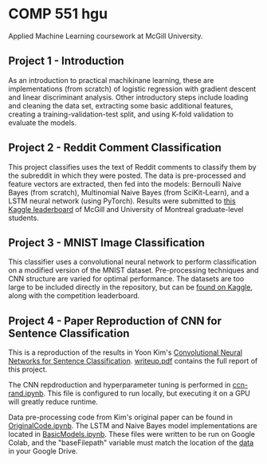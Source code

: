 # COMP 551 hgu
Applied Machine Learning coursework at McGill University.

## Project 1 - Introduction
As an introduction to practical machikinane learning, these are implementations (from scratch) of logistic regression with gradient descent and linear discriminant analysis. Other introductory steps include loading and cleaning the data set, extracting some basic additional features, creating a training-validation-test split, and using K-fold validation to evaluate the models.

## Project 2 - Reddit Comment Classification
This project classifies uses the text of Reddit comments to classify them by the subreddit in which they were posted. The data is pre-processed and feature vectors are extracted, then fed into the models: Bernoulli Naive Bayes (from scratch), Multinomial Naive Bayes (from SciKit-Learn), and a LSTM neural network (using PyTorch). Results were submitted to [this Kaggle leaderboard](https://www.kaggle.com/c/reddit-comment-classification-comp-551) of McGill and University of Montreal graduate-level students.

## Project 3 - MNIST Image Classification
This classifier uses a convolutional neural network to perform classification on a modified version of the MNIST dataset. Pre-processing techniques and CNN structure are varied for optimal performance. The datasets are too large to be included directly in the repository, but can be [found on Kaggle](https://www.kaggle.com/c/modified-mnist), along with the competition leaderboard.

## Project 4 - Paper Reproduction of CNN for Sentence Classification
This is a reproduction of the results in Yoon Kim's [Convolutional Neural Networks for Sentence Classification](https://github.com/yoonkim/CNN_sentence). [writeup.pdf](Project_4/reports/writeup.pdf) contains the full report of this project.

The CNN repdroduction and hyperparameter tuning is performed in [ccn-rand.ipynb](Project_4/models/cnn-rand.ipynb). This file is configured to run locally, but executing it on a GPU will greatly reduce runtime.

Data pre-processing code from Kim's original paper can be found in [OriginalCode.ipynb](Project_4/models/OriginalCode.ipynb). The LSTM and Naive Bayes model implementations are located in [BasicModels.ipynb](Project_4/models/BasicModels.ipynb). These files were written to be run on Google Colab, and the "baseFilepath" variable must match the location of the [data](Project_4/data/) in your Google Drive.
